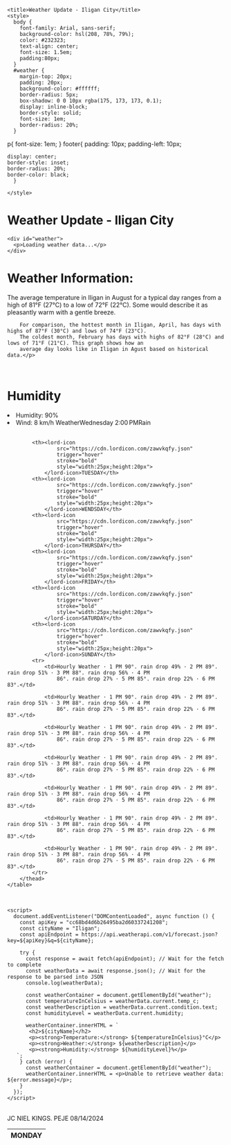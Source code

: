  <!DOCTYPE html>
<html lang="en">
  <head>
    <meta charset="UTF-8" />
    <meta name="viewport" content="width=device-width, initial-scale=1.0" />
    <script src="https://cdn.lordicon.com/lordicon.js"></script>

    <title>Weather Update - Iligan City</title>
    <style>
      body {
        font-family: Arial, sans-serif;
        background-color: hsl(208, 78%, 79%);
        color: #232323;
        text-align: center;
        font-size: 1.5em;
        padding:80px;
      }
      #weather {
        margin-top: 20px;
        padding: 20px;
        background-color: #ffffff;
        border-radius: 5px;
        box-shadow: 0 0 10px rgba(175, 173, 173, 0.1);
        display: inline-block;
        border-style: solid;
        font-size: 1em;
        border-radius: 20%;
      }
p{
    font-size: 1em;
}
      footer{ 
      padding: 10px;
      padding-left: 10px;
 
     
    display: center;
    border-style: inset;
    border-radius: 20%;
    border-color: black;
      }
     
    </style>



   
  <body>
    <h1>Weather Update - Iligan City</h1>

    <div id="weather">
      <p>Loading weather data...</p>
    </div>

<div id ="update">
    <H1>Weather Information:</H1>
    <p>The average temperature in Iligan in August for a typical day ranges from a high of 81°F (27°C) to a low of 72°F
        (22°C). Some would describe it as pleasantly warm with a gentle breeze.

        For comparison, the hottest month in Iligan, April, has days with highs of 87°F (30°C) and lows of 74°F (23°C).
        The coldest month, February has days with highs of 82°F (28°C) and lows of 71°F (21°C). This graph shows how an
        average day looks like in Iligan in Agust based on historical data.</p>
<br>
    <h1>Humidity</h1> 
    </lord-icon>
    <li>Humidity: 90% </li>
    <li>Wind: 8 km/h WeatherWednesday 2:00 PMRain</li>
    <br>
    <table>
        <thead>
            <th><lord-icon
                    src="https://cdn.lordicon.com/zawvkqfy.json"
                    trigger="hover"
                    stroke="bold"
                    style="width:25px;height:20px">
                </lord-icon>MONDAY</th>
            
            <th><lord-icon
                    src="https://cdn.lordicon.com/zawvkqfy.json"
                    trigger="hover"
                    stroke="bold"
                    style="width:25px;height:20px">
                </lord-icon>TUESDAY</th>
            <th><lord-icon
                    src="https://cdn.lordicon.com/zawvkqfy.json"
                    trigger="hover"
                    stroke="bold"
                    style="width:25px;height:20px">
                </lord-icon>WENDSDAY</th>
            <th><lord-icon
                    src="https://cdn.lordicon.com/zawvkqfy.json"
                    trigger="hover"
                    stroke="bold"
                    style="width:25px;height:20px">
                </lord-icon>THURSDAY</th>
            <th><lord-icon
                    src="https://cdn.lordicon.com/zawvkqfy.json"
                    trigger="hover"
                    stroke="bold"
                    style="width:25px;height:20px">
                </lord-icon>FRIDAY</th>
            <th><lord-icon
                    src="https://cdn.lordicon.com/zawvkqfy.json"
                    trigger="hover"
                    stroke="bold"
                    style="width:25px;height:20px">
                </lord-icon>SATURDAY</th>
            <th><lord-icon
                    src="https://cdn.lordicon.com/zawvkqfy.json"
                    trigger="hover"
                    stroke="bold"
                    style="width:25px;height:20px">
                </lord-icon>SUNDAY</th>
            <tr>
                <td>Hourly Weather · 1 PM 90°. rain drop 49% · 2 PM 89°. rain drop 51% · 3 PM 88°. rain drop 56% · 4 PM
                    86°. rain drop 27% · 5 PM 85°. rain drop 22% · 6 PM 83°.</td>

                <td>Hourly Weather · 1 PM 90°. rain drop 49% · 2 PM 89°. rain drop 51% · 3 PM 88°. rain drop 56% · 4 PM
                    86°. rain drop 27% · 5 PM 85°. rain drop 22% · 6 PM 83°.</td>

                <td>Hourly Weather · 1 PM 90°. rain drop 49% · 2 PM 89°. rain drop 51% · 3 PM 88°. rain drop 56% · 4 PM
                    86°. rain drop 27% · 5 PM 85°. rain drop 22% · 6 PM 83°.</td>

                <td>Hourly Weather · 1 PM 90°. rain drop 49% · 2 PM 89°. rain drop 51% · 3 PM 88°. rain drop 56% · 4 PM
                    86°. rain drop 27% · 5 PM 85°. rain drop 22% · 6 PM 83°.</td>

                <td>Hourly Weather · 1 PM 90°. rain drop 49% · 2 PM 89°. rain drop 51% · 3 PM 88°. rain drop 56% · 4 PM
                    86°. rain drop 27% · 5 PM 85°. rain drop 22% · 6 PM 83°.</td>

                <td>Hourly Weather · 1 PM 90°. rain drop 49% · 2 PM 89°. rain drop 51% · 3 PM 88°. rain drop 56% · 4 PM
                    86°. rain drop 27% · 5 PM 85°. rain drop 22% · 6 PM 83°.</td>

                <td>Hourly Weather · 1 PM 90°. rain drop 49% · 2 PM 89°. rain drop 51% · 3 PM 88°. rain drop 56% · 4 PM
                    86°. rain drop 27% · 5 PM 85°. rain drop 22% · 6 PM 83°.</td>
            </tr>
        </thead>
    </table>
<br>
</div>



    <script>
      document.addEventListener("DOMContentLoaded", async function () {
        const apiKey = "cc68bd4d6b26495ba2d60337241208";
        const cityName = "Iligan";
        const apiEndpoint = https://api.weatherapi.com/v1/forecast.json?key=${apiKey}&q=${cityName};

        try {
          const response = await fetch(apiEndpoint); // Wait for the fetch to complete
          const weatherData = await response.json(); // Wait for the response to be parsed into JSON
          console.log(weatherData);

          const weatherContainer = document.getElementById("weather");
          const temperatureInCelsius = weatherData.current.temp_c;
          const weatherDescription = weatherData.current.condition.text;
          const humidityLevel = weatherData.current.humidity;

          weatherContainer.innerHTML = `
           <h2>${cityName}</h2>
           <p><strong>Temperature:</strong> ${temperatureInCelsius}°C</p>
           <p><strong>Weather:</strong> ${weatherDescription}</p>
           <p><strong>Humidity:</strong> ${humidityLevel}%</p>
       `;
        } catch (error) {
          const weatherContainer = document.getElementById("weather");
          weatherContainer.innerHTML = <p>Unable to retrieve weather data: ${error.message}</p>;
        }
      });
    </script>
  </body>

  <br>
  <footer>JC NIEL KINGS. PEJE 08/14/2024 </footer>


</html>
